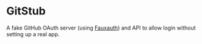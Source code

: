 # GitStub

A fake GitHub OAuth server (using [Fauxauth]) and API to allow login without setting up a real app.

[fauxauth]: https://www.npmjs.com/package/fauxauth
